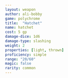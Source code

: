 ```yaml
---
layout: weapon
author: ali-bobby
game: polychrome
title:  "Hatchet"
name: hatchet
cost: 5 gp
damage-dice: 1d6
damage-type: slashing
weight: 2
properties: [light, thrown]
proficiency: simple
range: "20/60"
magic: false
rarity: common
---
```


